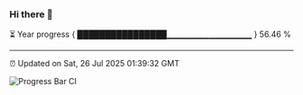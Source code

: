 ### Hi there 👋

⏳ Year progress { ████████████████▁▁▁▁▁▁▁▁▁▁▁▁▁▁ } 56.46 %

---

⏰ Updated on Sat, 26 Jul 2025 01:39:32 GMT

![Progress Bar CI](https://github.com/JuvenileQ/Progress-Bar-CI/workflows/main/badge.svg)
